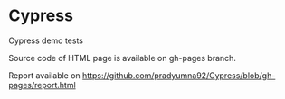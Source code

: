 # Cypress
Cypress demo tests


Source code of HTML page is available on gh-pages branch.


Report available on
https://github.com/pradyumna92/Cypress/blob/gh-pages/report.html
